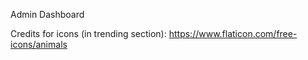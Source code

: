 Admin Dashboard

Credits for icons (in trending section): https://www.flaticon.com/free-icons/animals
